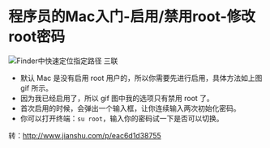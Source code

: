 # 程序员的Mac入门-启用/禁用root-修改root密码



![Finder中快速定位指定路径 三联](http://upload-images.jianshu.io/upload_images/12159-fab2c04fe8423e8b.gif?imageMogr2/auto-orient/strip)



- 默认 Mac 是没有启用 root 用户的，所以你需要先进行启用，具体方法如上图 gif 所示。
- 因为我已经启用了，所以 gif 图中我的选项只有禁用 root 了。
- 首次启用的时候，会弹出一个输入框，让你连续输入两次初始化密码。
- 你可以打开终端：`su root`，输入你的密码试一下是否可以切换。

转：http://www.jianshu.com/p/eac6d1d38755